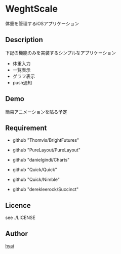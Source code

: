 WeghtScale
====

体重を管理するiOSアプリケーション


## Description

下記の機能のみを実装するシンプルなアプリケーション
- 体重入力
- 一覧表示
- グラフ表示
- push通知


## Demo

簡易アニメーションを貼る予定


## Requirement

- github "Thomvis/BrightFutures"
- github "PureLayout/PureLayout"
- github "danielgindi/Charts"


- github "Quick/Quick"
- github "Quick/Nimble"
- github "derekleerock/Succinct"


## Licence

see ./LICENSE


## Author

[hyai](https://github.com/hyai0323)
